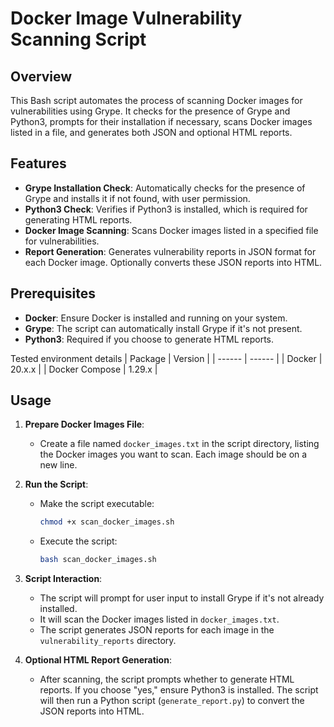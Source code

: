 # Docker Image Vulnerability Scanning Script

## Overview

This Bash script automates the process of scanning Docker images for vulnerabilities using Grype. It checks for the presence of Grype and Python3, prompts for their installation if necessary, scans Docker images listed in a file, and generates both JSON and optional HTML reports.

## Features

- **Grype Installation Check**: Automatically checks for the presence of Grype and installs it if not found, with user permission.
- **Python3 Check**: Verifies if Python3 is installed, which is required for generating HTML reports.
- **Docker Image Scanning**: Scans Docker images listed in a specified file for vulnerabilities.
- **Report Generation**: Generates vulnerability reports in JSON format for each Docker image. Optionally converts these JSON reports into HTML.


## Prerequisites

- **Docker**: Ensure Docker is installed and running on your system.
- **Grype**: The script can automatically install Grype if it's not present.
- **Python3**: Required if you choose to generate HTML reports.

Tested environment details
 | Package | Version |
| ------ | ------ |
| Docker | 20.x.x |
| Docker Compose | 1.29.x |

## Usage

1. **Prepare Docker Images File**:
   - Create a file named `docker_images.txt` in the script directory, listing the Docker images you want to scan. Each image should be on a new line.

2. **Run the Script**:
   - Make the script executable:
     ```bash
     chmod +x scan_docker_images.sh
     ```
   - Execute the script:
     ```bash
     bash scan_docker_images.sh
     ```

3. **Script Interaction**:
   - The script will prompt for user input to install Grype if it's not already installed.
   - It will scan the Docker images listed in `docker_images.txt`.
   - The script generates JSON reports for each image in the `vulnerability_reports` directory.

4. **Optional HTML Report Generation**:
   - After scanning, the script prompts whether to generate HTML reports. If you choose "yes," ensure Python3 is installed. The script will then run a Python script (`generate_report.py`) to convert the JSON reports into HTML.



